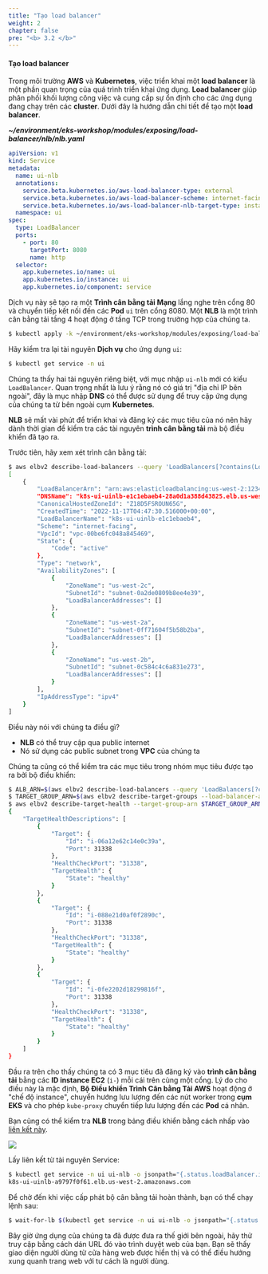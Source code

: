 ```yaml
---
title: "Tạo load balancer"
weight: 2
chapter: false
pre: "<b> 3.2 </b>"
---
```


#### Tạo load balancer


Trong môi trường **AWS** và **Kubernetes**, việc triển khai một **load balancer** là một phần quan trọng của quá trình triển khai ứng dụng. **Load balancer** giúp phân phối khối lượng công việc và cung cấp sự ổn định cho các ứng dụng đang chạy trên các **cluster**. Dưới đây là hướng dẫn chi tiết để tạo một **load balancer**.

**_~/environment/eks-workshop/modules/exposing/load-balancer/nlb/nlb.yaml_**
```yaml
apiVersion: v1
kind: Service
metadata:
  name: ui-nlb
  annotations:
    service.beta.kubernetes.io/aws-load-balancer-type: external
    service.beta.kubernetes.io/aws-load-balancer-scheme: internet-facing
    service.beta.kubernetes.io/aws-load-balancer-nlb-target-type: instance
  namespace: ui
spec:
  type: LoadBalancer
  ports:
    - port: 80
      targetPort: 8080
      name: http
  selector:
    app.kubernetes.io/name: ui
    app.kubernetes.io/instance: ui
    app.kubernetes.io/component: service
```

Dịch vụ này sẽ tạo ra một **Trình cân bằng tải Mạng** lắng nghe trên cổng 80 và chuyển tiếp kết nối đến các **Pod** `ui` trên cổng 8080. Một **NLB** là một trình cân bằng tải tầng 4 hoạt động ở tầng TCP trong trường hợp của chúng ta.

```bash
$ kubectl apply -k ~/environment/eks-workshop/modules/exposing/load-balancer/nlb
```

Hãy kiểm tra lại tài nguyên **Dịch vụ** cho ứng dụng `ui`:

```bash
$ kubectl get service -n ui
```

Chúng ta thấy hai tài nguyên riêng biệt, với mục nhập `ui-nlb` mới có kiểu `LoadBalancer`. Quan trọng nhất là lưu ý rằng nó có giá trị "địa chỉ IP bên ngoài", đây là mục nhập **DNS** có thể được sử dụng để truy cập ứng dụng của chúng ta từ bên ngoài cụm **Kubernetes**.

**NLB** sẽ mất vài phút để triển khai và đăng ký các mục tiêu của nó nên hãy dành thời gian để kiểm tra các tài nguyên **trình cân bằng tải** mà bộ điều khiển đã tạo ra.

Trước tiên, hãy xem xét trình cân bằng tải:

```bash
$ aws elbv2 describe-load-balancers --query 'LoadBalancers[?contains(LoadBalancerName, `k8s-ui-uinlb`) == `true`]'
[
    {
        "LoadBalancerArn": "arn:aws:elasticloadbalancing:us-west-2:1234567890:loadbalancer/net/k8s-ui-uinlb-e1c1ebaeb4/28a0d1a388d43825",
        "DNSName": "k8s-ui-uinlb-e1c1ebaeb4-28a0d1a388d43825.elb.us-west-2.amazonaws.com",
        "CanonicalHostedZoneId": "Z18D5FSROUN65G",
        "CreatedTime": "2022-11-17T04:47:30.516000+00:00",
        "LoadBalancerName": "k8s-ui-uinlb-e1c1ebaeb4",
        "Scheme": "internet-facing",
        "VpcId": "vpc-00be6fc048a845469",
        "State": {
            "Code": "active"
        },
        "Type": "network",
        "AvailabilityZones": [
            {
                "ZoneName": "us-west-2c",
                "SubnetId": "subnet-0a2de0809b8ee4e39",
                "LoadBalancerAddresses": []
            },
            {
                "ZoneName": "us-west-2a",
                "SubnetId": "subnet-0ff71604f5b58b2ba",
                "LoadBalancerAddresses": []
            },
            {
                "ZoneName": "us-west-2b",
                "SubnetId": "subnet-0c584c4c6a831e273",
                "LoadBalancerAddresses": []
            }
        ],
        "IpAddressType": "ipv4"
    }
]
```

Điều này nói với chúng ta điều gì?

- **NLB** có thể truy cập qua public internet
- Nó sử dụng các public subnet trong **VPC** của chúng ta

Chúng ta cũng có thể kiểm tra các mục tiêu trong nhóm mục tiêu được tạo ra bởi bộ điều khiển:

```bash
$ ALB_ARN=$(aws elbv2 describe-load-balancers --query 'LoadBalancers[?contains(LoadBalancerName, `k8s-ui-uinlb`) == `true`].LoadBalancerArn' | jq -r '.[0]')
$ TARGET_GROUP_ARN=$(aws elbv2 describe-target-groups --load-balancer-arn $ALB_ARN | jq -r '.TargetGroups[0].TargetGroupArn')
$ aws elbv2 describe-target-health --target-group-arn $TARGET_GROUP_ARN
{
    "TargetHealthDescriptions": [
        {
            "Target": {
                "Id": "i-06a12e62c14e0c39a",
                "Port": 31338
            },
            "HealthCheckPort": "31338",
            "TargetHealth": {
                "State": "healthy"
            }
        },
        {
            "Target": {
                "Id": "i-088e21d0af0f2890c",
                "Port": 31338
            },
            "HealthCheckPort": "31338",
            "TargetHealth": {
                "State": "healthy"
            }
        },
        {
            "Target": {
                "Id": "i-0fe2202d18299816f",
                "Port": 31338
            },
            "HealthCheckPort": "31338",
            "TargetHealth": {
                "State": "healthy"
            }
        }
    ]
}
```

Đầu ra trên cho thấy chúng ta có 3 mục tiêu đã đăng ký vào **trình cân bằng tải** bằng các **ID instance EC2** (`i-`) mỗi cái trên cùng một cổng. Lý do cho điều này là mặc định, **Bộ Điều khiển Trình Cân bằng Tải AWS** hoạt động ở "chế độ instance", chuyển hướng lưu lượng đến các nút worker trong **cụm EKS** và cho phép `kube-proxy` chuyển tiếp lưu lượng đến các **Pod** cá nhân.

Bạn cũng có thể kiểm tra **NLB** trong bảng điều khiển bằng cách nhấp vào [liên kết này](https://console.aws.amazon.com/ec2/home#LoadBalancers:tag:service.k8s.aws/stack=ui/ui-nlb;sort=loadBalancerName).

![](/EKS-Workshop-2/images/3/2/0001-nlbmenu.png?width=90pc)

Lấy liên kết từ tài nguyên Service:

```bash
$ kubectl get service -n ui ui-nlb -o jsonpath="{.status.loadBalancer.ingress[*].hostname}{'\n'}"
k8s-ui-uinlb-a9797f0f61.elb.us-west-2.amazonaws.com
```

Để chờ đến khi việc cấp phát bộ cân bằng tải hoàn thành, bạn có thể chạy lệnh sau:

```bash
$ wait-for-lb $(kubectl get service -n ui ui-nlb -o jsonpath="{.status.loadBalancer.ingress[*].hostname}{'\n'}")
```

Bây giờ ứng dụng của chúng ta đã được đưa ra thế giới bên ngoài, hãy thử truy cập bằng cách dán URL đó vào trình duyệt web của bạn. Bạn sẽ thấy giao diện người dùng từ cửa hàng web được hiển thị và có thể điều hướng xung quanh trang web với tư cách là người dùng.